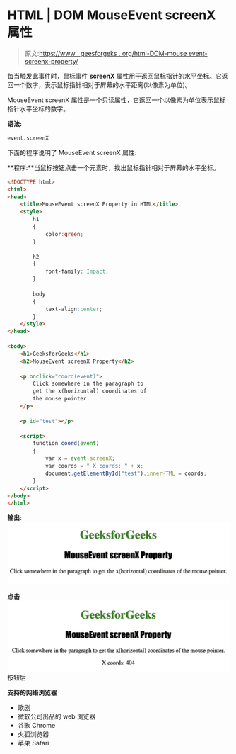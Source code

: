 # HTML | DOM MouseEvent screenX 属性

> 原文:[https://www . geesforgeks . org/html-DOM-mouse event-screenx-property/](https://www.geeksforgeeks.org/html-dom-mouseevent-screenx-property/)

每当触发此事件时，鼠标事件 **screenX** 属性用于返回鼠标指针的水平坐标。它返回一个数字，表示鼠标指针相对于屏幕的水平距离(以像素为单位)。

MouseEvent screenX 属性是一个只读属性，它返回一个以像素为单位表示鼠标指针水平坐标的数字。

**语法:**

```html
event.screenX
```

下面的程序说明了 MouseEvent screenX 属性:

**程序:**当鼠标按钮点击一个元素时，找出鼠标指针相对于屏幕的水平坐标。

```html
<!DOCTYPE html>
<html>
<head> 
    <title>MouseEvent screenX Property in HTML</title> 
    <style> 
        h1 
        { 
            color:green; 
        } 

        h2
        {
            font-family: Impact;
        }

        body 
        { 
            text-align:center; 
        }
    </style> 
</head>

<body>
    <h1>GeeksforGeeks</h1> 
    <h2>MouseEvent screenX Property</h2>

    <p onclick="coord(event)">
        Click somewhere in the paragraph to 
        get the x(horizontal) coordinates of 
        the mouse pointer.
    </p>

    <p id="test"></p>

    <script>
        function coord(event) 
        {
            var x = event.screenX;
            var coords = " X coords: " + x;
            document.getElementById("test").innerHTML = coords;
        }
    </script>
</body>
</html>                                      
```

**输出:**
![](img/2faceffd2fb2f0c12094f95f0a55dd8b.png)

**点击**
![](img/0d101d20da31209074e4b0277b2a1a70.png)按钮后

**支持的网络浏览器**

*   歌剧
*   微软公司出品的 web 浏览器
*   谷歌 Chrome
*   火狐浏览器
*   苹果 Safari